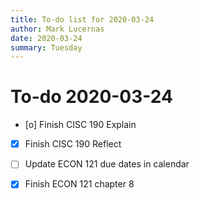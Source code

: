 ```yaml
---
title: To-do list for 2020-03-24
author: Mark Lucernas
date: 2020-03-24
summary: Tuesday
---
```



# To-do 2020-03-24

- [o] Finish CISC 190 Explain
- [X] Finish CISC 190 Reflect
- [ ] Update ECON 121 due dates in calendar
- [X] Finish ECON 121 chapter 8

